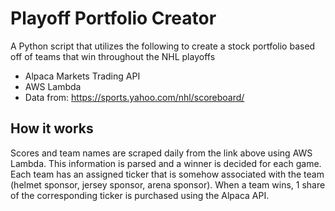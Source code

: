 # Playoff Portfolio Creator
A Python script that utilizes the following to create a stock portfolio based off of teams that win throughout the NHL playoffs
- Alpaca Markets Trading API
- AWS Lambda
- Data from: https://sports.yahoo.com/nhl/scoreboard/

## How it works
Scores and team names are scraped daily from the link above using AWS Lambda. This information is parsed and a winner is decided for each game. Each team has an assigned ticker that is somehow associated with the team (helmet sponsor, jersey sponsor, arena sponsor). When a team wins, 1 share of the corresponding ticker is purchased using the Alpaca API.
